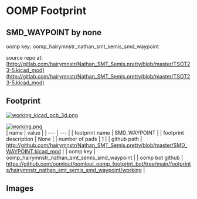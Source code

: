 # OOMP Footprint  
## SMD_WAYPOINT  by none  
  
oomp key: oomp_hairymnstr_nathan_smt_semis_smd_waypoint  
  
source repo at: [http://gitlab.com/hairymnstr/Nathan_SMT_Semis.pretty/blob/master/TSOT23-5.kicad_mod](http://gitlab.com/hairymnstr/Nathan_SMT_Semis.pretty/blob/master/TSOT23-5.kicad_mod)  
## Footprint  
  
[![working_kicad_pcb_3d.png](working_kicad_pcb_3d_600.png)](working_kicad_pcb_3d.png)  
  
[![working.png](working_600.png)](working.png)  
| name | value | 
| --- | --- | 
| footprint name | SMD_WAYPOINT | 
| footprint description | None | 
| number of pads | 1 | 
| github path | http://github.com/hairymnstr/Nathan_SMT_Semis.pretty/blob/master/SMD_WAYPOINT.kicad_mod | 
| oomp key | oomp_hairymnstr_nathan_smt_semis_smd_waypoint | 
| oomp bot github | https://github.com/oomlout/oomlout_oomp_footprint_bot/tree/main/footprints/hairymnstr_nathan_smt_semis_smd_waypoint/working | 
## Images  
